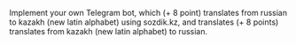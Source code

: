 Implement your own Telegram bot,
which (+ 8 point) translates from russian to kazakh (new latin alphabet) using sozdik.kz, 
and translates (+ 8 points) translates from kazakh (new latin alphabet) to russian. 